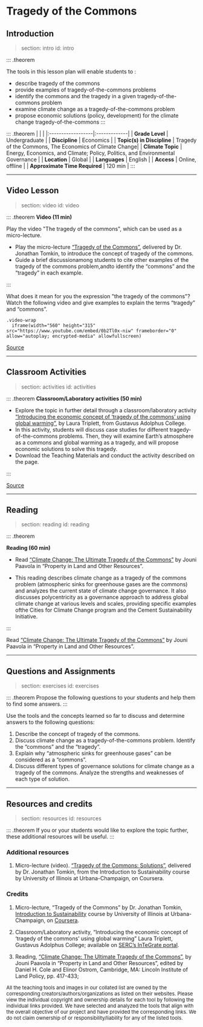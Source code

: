 # Tragedy of the Commons

## Introduction
> section: intro
> id: intro

::: .theorem

The tools in this lesson plan will enable students to :

* describe tragedy of the commons
* provide examples of tragedy-of-the-commons problems
* identify the commons and the tragedy in a given tragedy-of-the-commons problem
* examine climate change as a tragedy-of-the-commons problem
* propose economic solutions (policy, development) for the climate change tragedy-of-the-commons
:::


::: .theorem
|    |    |
|:------------------|:-------------|
| __Grade Level__ 	| Undergraduate |
| __Discipline__		| Economics |
| __Topic(s) in Discipline__	| Tragedy of the Commons, The Economics of Climate Change|
| __Climate Topic__ 	| Energy, Economics, and Climate; Policy, Politics, and Environmental Governance |
| __Location__		| Global |
| __Languages__ 		| English |
| __Access__  		| Online, offline |
| __Approximate Time Required__	| 	120 min |
:::



---

## Video Lesson
> section: video
> id: video

::: .theorem
__Video (11 min)__

Play the video "The tragedy of the commons", which can be used as a  micro-lecture.

* Play the micro-lecture [“Tragedy of the Commons”](https://www.coursera.org/lecture/sustainability/tragedy-of-the-commons-MtxUU), delivered by Dr. Jonathan Tomkin, to introduce the concept of tragedy of the commons.
* Guide a brief discussionamong students to cite other examples of the tragedy of the commons problem,andto identify the “commons” and the “tragedy” in each example.

:::

What does it mean for you the expression "the tragedy of the commons"? Watch the following video and give examples to explain the terms “tragedy” and “commons”.

    .video-wrap
      iframe(width="560" height="315" src="https://www.youtube.com/embed/0b2Tl0x-niw" frameborder="0" allow="autoplay; encrypted-media" allowfullscreen)


[Source](https://www.coursera.org/lecture/sustainability/tragedy-of-the-commons-MtxUU)


---

## Classroom Activities
> section: activities
> id: activities

::: .theorem
__Classroom/Laboratory activities (50 min)__


* Explore the topic in further detail through a classroom/laboratory activity [“Introducing the economic concept of ‘tragedy of the commons’ using global warming”](https://serc.carleton.edu/integrate/programs/implementation/program2/activities/135953.html), by Laura Triplett, from Gustavus Adolphus College.
* In this activity, students will discuss case studies for different tragedy-of-the-commons problems. Then, they will examine Earth’s atmosphere as a commons and global warming as a tragedy, and will propose economic solutions to solve this tragedy.
* Download the Teaching Materials and conduct the activity described on the page.

:::


[Source](https://serc.carleton.edu/integrate/programs/implementation/program2/activities/135953.html)



---

## Reading
> section: reading
> id: reading

::: .theorem

__Reading (60 min)__


* Read [“Climate Change: The Ultimate Tragedy of the Commons”](https://www.lincolninst.edu/sites/default/files/pubfiles/climate-change_0.pdf) by Jouni Paavola in “Property in Land and Other Resources”.

* This reading describes climate change as a tragedy of the commons problem (atmospheric sinks for greenhouse gases are the commons) and analyzes the current state of climate change governance. It also discusses polycentricity as a governance approach to address global climate change at various levels and scales, providing specific examples ofthe Cities for Climate Change program and the Cement Sustainability Initiative.

:::

 Read [“Climate Change: The Ultimate Tragedy of the Commons”](https://www.lincolninst.edu/sites/default/files/pubfiles/climate-change_0.pdf) by Jouni Paavola in “Property in Land and Other Resources”.






---

## Questions and Assignments
> section: exercises
> id: exercises

::: .theorem
Propose the following questions to your students and help them to find some answers.
:::

Use the tools and the concepts learned so far to discuss and determine answers to the following questions:

1. Describe the concept of tragedy of the commons.
2. Discuss climate change as a tragedy-of-the-commons problem. Identify the “commons” and the “tragedy”.
3. Explain why “atmospheric sinks for greenhouse gases” can be considered as a “commons”.
4. Discuss different types of governance solutions for climate change as a tragedy of the commons. Analyze the strengths and weaknesses of each type of solution.


---

## Resources and credits
> section: resources
> id: resources

::: .theorem
If you or your students would like to explore the topic further, these additional resources will be useful.
:::

### Additional resources

1. 	Micro-lecture (video). [“Tragedy of the Commons: Solutions”](https://www.coursera.org/lecture/sustainability/tragedy-of-the-commons-solutions-wBRcA), delivered by Dr. Jonathan Tomkin, from the Introduction to Sustainability course by University of Illinois at Urbana-Champaign, on Coursera.

### Credits

1. Micro-lecture, “Tragedy of the Commons” by Dr. Jonathan Tomkin, [Introduction to Sustainability](https://www.coursera.org/learn/sustainability/) course by University of Illinois at Urbana-Champaign, on [Coursera](https://www.coursera.org/).

2. Classroom/Laboratory activity, “Introducing the economic concept of ‘tragedy of the commons’ using global warming” 	Laura Triplett, Gustavus Adolphus College; available on [SERC’s InTeGrate portal](https://serc.carleton.edu/integrate/index.html).
3. Reading, [“Climate Change: The Ultimate Tragedy of the Commons”](https://www.lincolninst.edu/sites/default/files/pubfiles/climate-change_0.pdf), by Jouni Paavola in “Property in Land and Other Resources”, edited by Daniel H. Cole and Elinor Ostrom, Cambridge, MA: Lincoln Institute of Land Policy, pp. 417-433; 

 
<font size="2">
All the teaching tools and images  in our collated list are owned by the corresponding creators/authors/organizations as  listed on their websites. Please view the individual copyright and ownership details for each tool by following the individual links provided. We have selected and analyzed the tools that align with the overall objective of our project and have provided the corresponding links. We do not claim ownership of or responsibility/liability for any of the listed tools. 
</font>

